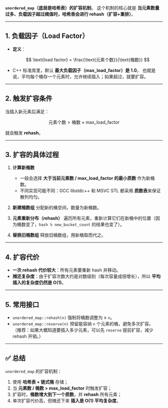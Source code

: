 **`unordered_map`（底层是哈希表）的扩容机制**。
这个机制的核心就是 **当元素数量过多、负载因子超过阈值时，哈希表会进行 rehash（扩容+重排）**。

---

## 1. 负载因子（Load Factor）

* **定义**：

  $$
  \text{load factor} = \frac{\text{元素个数}}{\text{桶数}}
  $$
* C++ 标准库里，默认 **最大负载因子（max\_load\_factor）是 1.0**。
  也就是说，平均每个桶存一个元素时，允许继续插入；如果超过，就要扩容。

---

## 2. 触发扩容条件

当插入新元素后满足：

$$
\text{元素个数} > \text{桶数} \times \text{max\_load\_factor}
$$

就会触发 **rehash**。

---

## 3. 扩容的具体过程

1. **计算新桶数**

   * 一般会选择 **大于当前元素数 / max\_load\_factor 的最小质数** 作为新桶数。
   * 不同实现可能不同：GCC libstdc++ 和 MSVC STL 都采用 **质数表**来保证散列均匀。

2. **新建桶数组**
   分配新的桶空间，数量为新桶数。

3. **元素重新分布（rehash）**
   遍历所有元素，重新计算它们在新桶中的位置（因为桶数变了，`hash % new_bucket_count` 的结果也变了）。

4. **替换旧桶数组**
   释放旧桶数组，用新桶取而代之。

---

## 4. 扩容代价

* **一次 rehash 代价较大**：所有元素要重新 hash 并移动。
* **摊还复杂度**：由于扩容次数大约是对数级别（每次容量成倍增长），所以 **平均插入的复杂度仍然是 O(1)**。

---

## 5. 常用接口

* `unordered_map::rehash(n)`
  强制将桶数调整为 ≥ `n`。
* `unordered_map::reserve(n)`
  预留能容纳 `n` 个元素的桶，避免多次扩容。
  （推荐：如果大概知道要插入多少元素，可以先 `reserve` 提前扩容，减少 rehash 开销。）

---

## ✅ 总结

`unordered_map` 的扩容机制：

1. 使用 **哈希表 + 链式桶** 存储；
2. 当 **元素数 / 桶数 > max\_load\_factor** 时触发扩容；
3. 扩容时，**桶数增大到下一个质数**，并 **rehash** 所有元素；
4. 单次扩容代价高，但摊还下来 **插入是 O(1) 平均复杂度**。
